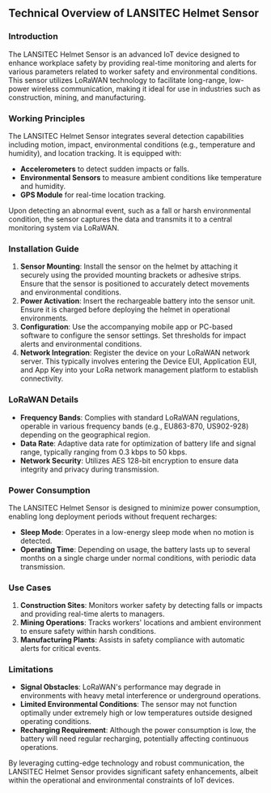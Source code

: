 ## Technical Overview of LANSITEC Helmet Sensor

### Introduction
The LANSITEC Helmet Sensor is an advanced IoT device designed to enhance workplace safety by providing real-time monitoring and alerts for various parameters related to worker safety and environmental conditions. This sensor utilizes LoRaWAN technology to facilitate long-range, low-power wireless communication, making it ideal for use in industries such as construction, mining, and manufacturing.

### Working Principles
The LANSITEC Helmet Sensor integrates several detection capabilities including motion, impact, environmental conditions (e.g., temperature and humidity), and location tracking. It is equipped with:
- **Accelerometers** to detect sudden impacts or falls.
- **Environmental Sensors** to measure ambient conditions like temperature and humidity.
- **GPS Module** for real-time location tracking.

Upon detecting an abnormal event, such as a fall or harsh environmental condition, the sensor captures the data and transmits it to a central monitoring system via LoRaWAN.

### Installation Guide
1. **Sensor Mounting**: Install the sensor on the helmet by attaching it securely using the provided mounting brackets or adhesive strips. Ensure that the sensor is positioned to accurately detect movements and environmental conditions.
2. **Power Activation**: Insert the rechargeable battery into the sensor unit. Ensure it is charged before deploying the helmet in operational environments.
3. **Configuration**: Use the accompanying mobile app or PC-based software to configure the sensor settings. Set thresholds for impact alerts and environmental conditions.
4. **Network Integration**: Register the device on your LoRaWAN network server. This typically involves entering the Device EUI, Application EUI, and App Key into your LoRa network management platform to establish connectivity.

### LoRaWAN Details
- **Frequency Bands**: Complies with standard LoRaWAN regulations, operable in various frequency bands (e.g., EU863-870, US902-928) depending on the geographical region.
- **Data Rate**: Adaptive data rate for optimization of battery life and signal range, typically ranging from 0.3 kbps to 50 kbps.
- **Network Security**: Utilizes AES 128-bit encryption to ensure data integrity and privacy during transmission.

### Power Consumption
The LANSITEC Helmet Sensor is designed to minimize power consumption, enabling long deployment periods without frequent recharges:
- **Sleep Mode**: Operates in a low-energy sleep mode when no motion is detected.
- **Operating Time**: Depending on usage, the battery lasts up to several months on a single charge under normal conditions, with periodic data transmission.

### Use Cases
1. **Construction Sites**: Monitors worker safety by detecting falls or impacts and providing real-time alerts to managers.
2. **Mining Operations**: Tracks workers' locations and ambient environment to ensure safety within harsh conditions.
3. **Manufacturing Plants**: Assists in safety compliance with automatic alerts for critical events.

### Limitations
- **Signal Obstacles**: LoRaWAN's performance may degrade in environments with heavy metal interference or underground operations.
- **Limited Environmental Conditions**: The sensor may not function optimally under extremely high or low temperatures outside designed operating conditions.
- **Recharging Requirement**: Although the power consumption is low, the battery will need regular recharging, potentially affecting continuous operations.

By leveraging cutting-edge technology and robust communication, the LANSITEC Helmet Sensor provides significant safety enhancements, albeit within the operational and environmental constraints of IoT devices.